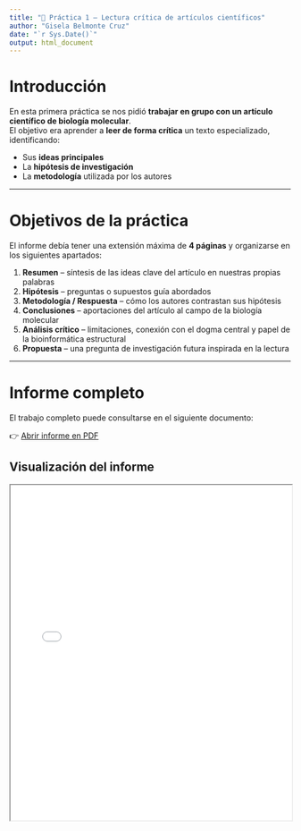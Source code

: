 ```yaml
---
title: "🧪 Práctica 1 – Lectura crítica de artículos científicos"
author: "Gisela Belmonte Cruz"
date: "`r Sys.Date()`"
output: html_document
---
```


# Introducción  

En esta primera práctica se nos pidió **trabajar en grupo con un artículo científico de biología molecular**.  
El objetivo era aprender a **leer de forma crítica** un texto especializado, identificando:  

- Sus **ideas principales**  
- La **hipótesis de investigación**  
- La **metodología** utilizada por los autores  

---

# Objetivos de la práctica  

El informe debía tener una extensión máxima de **4 páginas** y organizarse en los siguientes apartados:  

1. **Resumen** – síntesis de las ideas clave del artículo en nuestras propias palabras  
2. **Hipótesis** – preguntas o supuestos guía abordados  
3. **Metodología / Respuesta** – cómo los autores contrastan sus hipótesis  
4. **Conclusiones** – aportaciones del artículo al campo de la biología molecular  
5. **Análisis crítico** – limitaciones, conexión con el dogma central y papel de la bioinformática estructural  
6. **Propuesta** – una pregunta de investigación futura inspirada en la lectura  

---

# Informe completo  

El trabajo completo puede consultarse en el siguiente documento:  

👉 [Abrir informe en PDF](docs/PA1_Agua_y_ARN.pdf)  

## Visualización del informe

<iframe src="docs/PA1_Agua_y_ARN.pdf" width="100%" height="600px"></iframe>